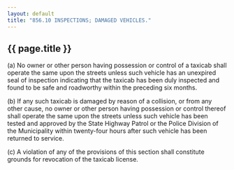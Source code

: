 ```yaml
---
layout: default 
title: "856.10 INSPECTIONS; DAMAGED VEHICLES."
---
```


{{ page.title }}
----------------

​(a) No owner or other person having possession or control of a taxicab
shall operate the same upon the streets unless such vehicle has an
unexpired seal of inspection indicating that the taxicab has been duly
inspected and found to be safe and roadworthy within the preceding six
months.

​(b) If any such taxicab is damaged by reason of a collision, or from
any other cause, no owner or other person having possession or control
thereof shall operate the same upon the streets unless such vehicle has
been tested and approved by the State Highway Patrol or the Police
Division of the Municipality within twenty-four hours after such vehicle
has been returned to service.

​(c) A violation of any of the provisions of this section shall
constitute grounds for revocation of the taxicab license.
